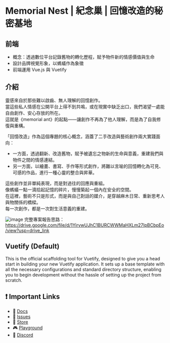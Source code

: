 # Memorial Nest | 紀念巢 | 回憶改造的秘密基地

## 前端
* 概念：透過數位平台記錄舊物的轉化歷程，賦予物件新的情感價值與生命
* 設計品牌視覺形象，以螞蟻作為象徵
* 前端運用 Vue.js 與 Vuetify

## 介紹 
靈感來自於那些難以啟齒、無人理解的回憶創作。<br>
當這些私人情感在公開平台上得不到共鳴，或在現實中缺乏出口，我們渴望一處能自由創作、安心存放的所在。<br>
這就是《memorial ant》的起點——讓創作不再為了他人理解，而是為了自我修復與重構。<br>

「回憶改造」作為這個專題的核心概念，涵蓋了二手改造與藝術創作兩大實踐面向：
- 一方面，透過翻新、改造舊物，賦予被遺忘之物新的生命與意義，重建我們與物件之間的情感連結。
- 另一方面，以繪畫、書寫、手作等形式創作，將難以言喻的回憶轉化為可見、可感的作品，進行一種心靈的整合與昇華。

這些創作並非單純表現，而是對過往的回應與重組。<br>
像螞蟻一點一滴拾起記憶的碎片，慢慢築起一個內在安全的空間。<br>
在這裡，藝術不只是形式，而是與自己對話的媒介，是穿越麻木日常、重新思考人與物關係的橋樑。<br>
每一次創作，都是一次對生活意義的重建。<br>
  
 ![image](https://github.com/user-attachments/assets/1f6ac884-a98e-497e-b316-7674c9bafb67)
 完整專案報告思路： https://drive.google.com/file/d/1YirvwUJhC1BURCWWMaHXLm27IpBCbpEo/view?usp=drive_link

## Vuetify (Default)

This is the official scaffolding tool for Vuetify, designed to give you a head start in building your new Vuetify application. It sets up a base template with all the necessary configurations and standard directory structure, enabling you to begin development without the hassle of setting up the project from scratch.

## ❗️ Important Links

- 📄 [Docs](https://vuetifyjs.com/)
- 🚨 [Issues](https://issues.vuetifyjs.com/)
- 🏬 [Store](https://store.vuetifyjs.com/)
- 🎮 [Playground](https://play.vuetifyjs.com/)
- 💬 [Discord](https://community.vuetifyjs.com)
